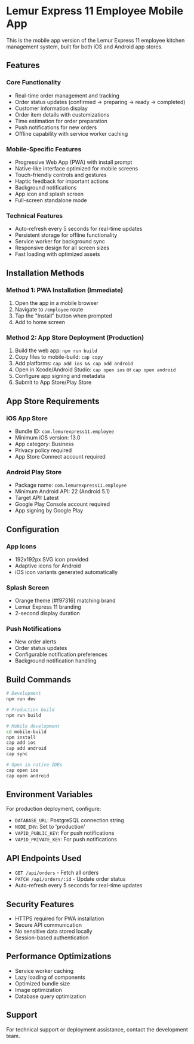 # Lemur Express 11 Employee Mobile App

This is the mobile app version of the Lemur Express 11 employee kitchen management system, built for both iOS and Android app stores.

## Features

### Core Functionality
- Real-time order management and tracking
- Order status updates (confirmed → preparing → ready → completed)
- Customer information display
- Order item details with customizations
- Time estimation for order preparation
- Push notifications for new orders
- Offline capability with service worker caching

### Mobile-Specific Features
- Progressive Web App (PWA) with install prompt
- Native-like interface optimized for mobile screens
- Touch-friendly controls and gestures
- Haptic feedback for important actions
- Background notifications
- App icon and splash screen
- Full-screen standalone mode

### Technical Features
- Auto-refresh every 5 seconds for real-time updates
- Persistent storage for offline functionality
- Service worker for background sync
- Responsive design for all screen sizes
- Fast loading with optimized assets

## Installation Methods

### Method 1: PWA Installation (Immediate)
1. Open the app in a mobile browser
2. Navigate to `/employee` route
3. Tap the "Install" button when prompted
4. Add to home screen

### Method 2: App Store Deployment (Production)
1. Build the web app: `npm run build`
2. Copy files to mobile-build: `cap copy`
3. Add platforms: `cap add ios && cap add android`
4. Open in Xcode/Android Studio: `cap open ios` or `cap open android`
5. Configure app signing and metadata
6. Submit to App Store/Play Store

## App Store Requirements

### iOS App Store
- Bundle ID: `com.lemurexpress11.employee`
- Minimum iOS version: 13.0
- App category: Business
- Privacy policy required
- App Store Connect account required

### Android Play Store
- Package name: `com.lemurexpress11.employee`
- Minimum Android API: 22 (Android 5.1)
- Target API: Latest
- Google Play Console account required
- App signing by Google Play

## Configuration

### App Icons
- 192x192px SVG icon provided
- Adaptive icons for Android
- iOS icon variants generated automatically

### Splash Screen
- Orange theme (#f97316) matching brand
- Lemur Express 11 branding
- 2-second display duration

### Push Notifications
- New order alerts
- Order status updates
- Configurable notification preferences
- Background notification handling

## Build Commands

```bash
# Development
npm run dev

# Production build
npm run build

# Mobile development
cd mobile-build
npm install
cap add ios
cap add android
cap sync

# Open in native IDEs
cap open ios
cap open android
```

## Environment Variables

For production deployment, configure:
- `DATABASE_URL`: PostgreSQL connection string
- `NODE_ENV`: Set to 'production'
- `VAPID_PUBLIC_KEY`: For push notifications
- `VAPID_PRIVATE_KEY`: For push notifications

## API Endpoints Used

- `GET /api/orders` - Fetch all orders
- `PATCH /api/orders/:id` - Update order status
- Auto-refresh every 5 seconds for real-time updates

## Security Features

- HTTPS required for PWA installation
- Secure API communication
- No sensitive data stored locally
- Session-based authentication

## Performance Optimizations

- Service worker caching
- Lazy loading of components
- Optimized bundle size
- Image optimization
- Database query optimization

## Support

For technical support or deployment assistance, contact the development team.